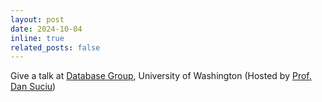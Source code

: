 ```yaml
---
layout: post
date: 2024-10-04
inline: true
related_posts: false
---
```


Give a talk at [Database Group](https://db.cs.washington.edu/), University of Washington (Hosted by [Prof. Dan Suciu](https://homes.cs.washington.edu/~suciu/))